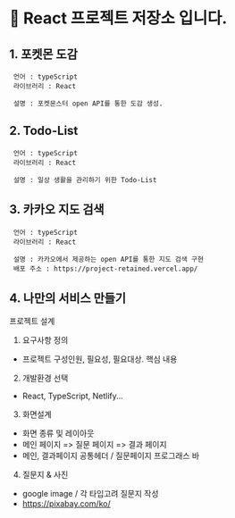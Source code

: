 #  👨 React 프로젝트 저장소 입니다.

## 1. 포켓몬 도감 
     언어 : typeScript
     라이브러리 : React
     
     설명 : 포켓몬스터 open API를 통한 도감 생성.
     
     
## 2. Todo-List
     언어 : typeScript
     라이브러리 : React
     
     설명 : 일상 생활을 관리하기 위한 Todo-List
     

## 3. 카카오 지도 검색
     언어 : typeScript
     라이브러리 : React
     
     설명 : 카카오에서 제공하는 open API를 통한 지도 검색 구현     
     배포 주소 : https://project-retained.vercel.app/


## 4. 나만의 서비스 만들기

프로젝트 설계 

1. 요구사항 정의 
  - 프로젝트 구성인원, 필요성, 필요대상. 핵심 내용

2. 개발환경 선택
  - React, TypeScript, Netlify...

3. 화면설계
  - 화면 종류 및 레이아웃
  - 메인 페이지 => 질문 페이지 => 결과 페이지
  - 메인, 결과페이지 공통헤더 / 질문페이지 프로그래스 바

4. 질문지 & 사진
  - google image / 각 타입고려 질문지 작성
  - https://pixabay.com/ko/
